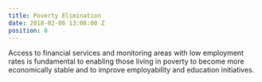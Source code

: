 ```yaml
---
title: Poverty Elimination
date: 2018-02-06 13:08:00 Z
position: 8
---
```


Access to financial services and monitoring areas with low employment rates is fundamental to enabling those living in poverty to become more economically stable and to improve employability and education initiatives. 